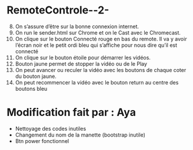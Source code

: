 ﻿
# RemoteControle--2-
8.	On s’assure d’être sur la bonne connexion internet.
9.	On run le sender.html sur Chrome et on le Cast avec le Chromecast.
10.	On clique sur le bouton Connecté rouge en bas du remote. Il va y avoir l’écran noir et le petit ordi bleu qui s’affiche pour nous dire qu’il est connecté
11.	On clique sur le bouton étoile pour démarrer les vidéos.
12.	Bouton jaune permet de stopper la vidéo ou de le Play
13.	On peut avancer ou reculer la vidéo avec les boutons de chaque coter du bouton jaune.
14.	On peut recommencer la vidéo avec le bouton return au centre des boutons bleu



# Modification fait par : Aya

- Nettoyage des codes inutiles
- Changement du nom de la manette (bootstrap inutile) 
- Btn power fonctionnel
